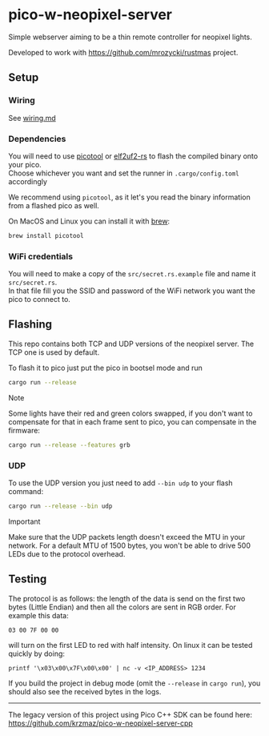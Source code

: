 # pico-w-neopixel-server

Simple webserver aiming to be a thin remote controller for neopixel lights.

Developed to work with https://github.com/mrozycki/rustmas project.

## Setup
### Wiring
See [wiring.md](docs/wiring.md)
### Dependencies
You will need to use [picotool](https://github.com/raspberrypi/picotool) or [elf2uf2-rs](https://github.com/JoNil/elf2uf2-rs) to flash the compiled binary onto your pico.  
Choose whichever you want and set the runner in `.cargo/config.toml` accordingly

We recommend using `picotool`, as it let's you read the binary information from a flashed pico as well.

On MacOS and Linux you can install it with [brew](https://brew.sh/):

```sh
brew install picotool
```
### WiFi credentials
You will need to make a copy of the `src/secret.rs.example` file and name it `src/secret.rs`.  
In that file fill you the SSID and password of the WiFi network you want the pico to connect to.


## Flashing

This repo contains both TCP and UDP versions of the neopixel server. The TCP one is used by default.


To flash it to pico just put the pico in bootsel mode and run
```sh
cargo run --release
```

> [!NOTE] 
> Some lights have their red and green colors swapped, if you don't want to compensate for that in each frame sent to pico, you can compensate in the firmware:
```sh
cargo run --release --features grb
```
### UDP
To use the UDP version you just need to add `--bin udp` to your flash command:
```sh
cargo run --release --bin udp
```
> [!IMPORTANT]  
> Make sure that the UDP packets length doesn't exceed the MTU in your network.
> For a default MTU of 1500 bytes, you won't be able to drive 500 LEDs due to the protocol overhead.

## Testing
The protocol is as follows: the length of the data is send on the first two bytes (Little Endian) and then all the colors are sent in RGB order. For example this data:
```
03 00 7F 00 00
```
will turn on the first LED to red with half intensity. On linux it can be tested quickly by doing:
```
printf '\x03\x00\x7F\x00\x00' | nc -v <IP_ADDRESS> 1234 
```

If you build the project in debug mode (omit the `--release` in `cargo run`), you should also see the received bytes in the logs.

---
The legacy version of this project using Pico C++ SDK can be found here: https://github.com/krzmaz/pico-w-neopixel-server-cpp
